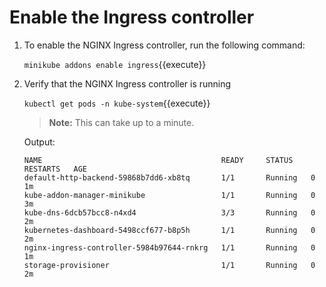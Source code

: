 # Enable the Ingress controller

1. To enable the NGINX Ingress controller, run the following command:

    `minikube addons enable ingress`{{execute}}

2. Verify that the NGINX Ingress controller is running

    `kubectl get pods -n kube-system`{{execute}}

    > **Note:** This can take up to a minute.

    Output:
    
    ```
    NAME                                        READY     STATUS    RESTARTS   AGE
    default-http-backend-59868b7dd6-xb8tq       1/1       Running   0          1m
    kube-addon-manager-minikube                 1/1       Running   0          3m
    kube-dns-6dcb57bcc8-n4xd4                   3/3       Running   0          2m
    kubernetes-dashboard-5498ccf677-b8p5h       1/1       Running   0          2m
    nginx-ingress-controller-5984b97644-rnkrg   1/1       Running   0          1m
    storage-provisioner                         1/1       Running   0          2m
    ```
